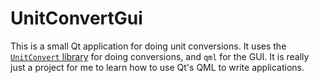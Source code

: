 # UnitConvertGui

This is a small Qt application for doing unit conversions. It uses the [`UnitConvert` library](https://github.com/CD3/UnitConvert) for doing
conversions, and `qml` for the GUI. It is really just a project for me to learn how to use
Qt's QML to write applications.

